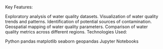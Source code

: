 Key Features:

Exploratory analysis of water quality datasets.
Visualization of water quality trends and patterns.
Identification of potential sources of contamination.
Geospatial mapping of water quality parameters.
Comparison of water quality metrics across different regions.
Technologies Used:

Python
pandas
matplotlib
seaborn
geopandas
Jupyter Notebooks
